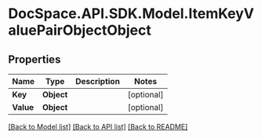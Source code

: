 # DocSpace.API.SDK.Model.ItemKeyValuePairObjectObject

## Properties

Name | Type | Description | Notes
------------ | ------------- | ------------- | -------------
**Key** | **Object** |  | [optional] 
**Value** | **Object** |  | [optional] 

[[Back to Model list]](../README.md#documentation-for-models) [[Back to API list]](../README.md#documentation-for-api-endpoints) [[Back to README]](../README.md)

